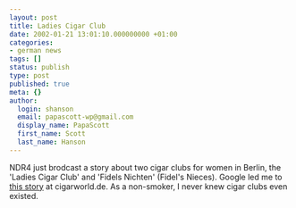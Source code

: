 ```yaml
---
layout: post
title: Ladies Cigar Club
date: 2002-01-21 13:01:10.000000000 +01:00
categories:
- german news
tags: []
status: publish
type: post
published: true
meta: {}
author:
  login: shanson
  email: papascott-wp@gmail.com
  display_name: PapaScott
  first_name: Scott
  last_name: Hanson
---
```

<p>NDR4 just brodcast a story about two cigar clubs for women in Berlin, the 'Ladies Cigar Club' and 'Fidels Nichten' (Fidel's Nieces). Google led me to <a href="http://www.cigarworld.de/cgi-bin/news.pl?status=Detail&amp;ID=99">this story</a> at cigarworld.de. As a non-smoker, I never knew cigar clubs even existed.</p>
